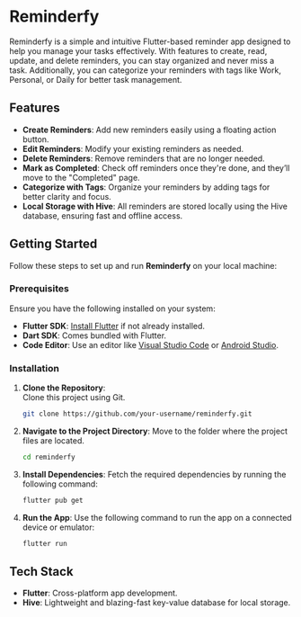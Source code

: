 # Reminderfy

Reminderfy is a simple and intuitive Flutter-based reminder app designed to help you manage your tasks effectively. With features to create, read, update, and delete reminders, you can stay organized and never miss a task. Additionally, you can categorize your reminders with tags like Work, Personal, or Daily for better task management.

## Features
- **Create Reminders**: Add new reminders easily using a floating action button.
- **Edit Reminders**: Modify your existing reminders as needed.
- **Delete Reminders**: Remove reminders that are no longer needed.
- **Mark as Completed**: Check off reminders once they're done, and they’ll move to the "Completed" page.
- **Categorize with Tags**: Organize your reminders by adding tags for better clarity and focus.
- **Local Storage with Hive**: All reminders are stored locally using the Hive database, ensuring fast and offline access.

## Getting Started

Follow these steps to set up and run **Reminderfy** on your local machine:  

### Prerequisites  
Ensure you have the following installed on your system:  
- **Flutter SDK**: [Install Flutter](https://flutter.dev/docs/get-started/install) if not already installed.  
- **Dart SDK**: Comes bundled with Flutter.  
- **Code Editor**: Use an editor like [Visual Studio Code](https://code.visualstudio.com/) or [Android Studio](https://developer.android.com/studio).  

### Installation  

1. **Clone the Repository**:  
   Clone this project using Git.  
   ```bash  
   git clone https://github.com/your-username/reminderfy.git
2. **Navigate to the Project Directory**:
   Move to the folder where the project files are located.
   ```bash
   cd reminderfy  
4. **Install Dependencies**:
   Fetch the required dependencies by running the following command:
   ```bash
   flutter pub get  
5. **Run the App**:
   Use the following command to run the app on a connected device or emulator:
   ```bash
   flutter run  

## Tech Stack

- **Flutter**: Cross-platform app development.
- **Hive**: Lightweight and blazing-fast key-value database for local storage.

